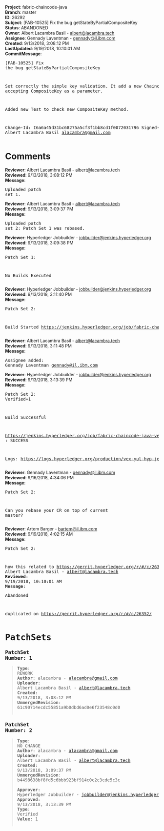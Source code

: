 <strong>Project</strong>: fabric-chaincode-java<br><strong>Branch</strong>: master<br><strong>ID</strong>: 26292<br><strong>Subject</strong>: [FAB-10525] Fix the bug getStateByPartialCompositeKey<br><strong>Status</strong>: ABANDONED<br><strong>Owner</strong>: Albert Lacambra Basil - albert@lacambra.tech<br><strong>Assignee</strong>: Gennady Laventman - gennady@il.ibm.com<br><strong>Created</strong>: 9/13/2018, 3:08:12 PM<br><strong>LastUpdated</strong>: 9/19/2018, 10:10:01 AM<br><strong>CommitMessage</strong>:<br><pre>[FAB-10525] Fix the bug getStateByPartialCompositeKey

Set correctly the simple key validation. It add a new ChaincodeStub
accepting CompositeKey as a parameter.

Added new Test to check new CompositeKey method.

Change-Id: I6a6a45d31bc68275a5cf3f1bb8cd1f0072031796
Signed-off-by: Albert Lacambra Basil <alacambra@gmail.com>
</pre><h1>Comments</h1><strong>Reviewer</strong>: Albert Lacambra Basil - albert@lacambra.tech<br><strong>Reviewed</strong>: 9/13/2018, 3:08:12 PM<br><strong>Message</strong>: <pre>Uploaded patch set 1.</pre><strong>Reviewer</strong>: Albert Lacambra Basil - albert@lacambra.tech<br><strong>Reviewed</strong>: 9/13/2018, 3:09:37 PM<br><strong>Message</strong>: <pre>Uploaded patch set 2: Patch Set 1 was rebased.</pre><strong>Reviewer</strong>: Hyperledger Jobbuilder - jobbuilder@jenkins.hyperledger.org<br><strong>Reviewed</strong>: 9/13/2018, 3:09:38 PM<br><strong>Message</strong>: <pre>Patch Set 1:

No Builds Executed</pre><strong>Reviewer</strong>: Hyperledger Jobbuilder - jobbuilder@jenkins.hyperledger.org<br><strong>Reviewed</strong>: 9/13/2018, 3:11:40 PM<br><strong>Message</strong>: <pre>Patch Set 2:

Build Started https://jenkins.hyperledger.org/job/fabric-chaincode-java-verify-x86_64/193/</pre><strong>Reviewer</strong>: Albert Lacambra Basil - albert@lacambra.tech<br><strong>Reviewed</strong>: 9/13/2018, 3:11:48 PM<br><strong>Message</strong>: <pre>Assignee added: Gennady Laventman <gennady@il.ibm.com></pre><strong>Reviewer</strong>: Hyperledger Jobbuilder - jobbuilder@jenkins.hyperledger.org<br><strong>Reviewed</strong>: 9/13/2018, 3:13:39 PM<br><strong>Message</strong>: <pre>Patch Set 2: Verified+1

Build Successful 

https://jenkins.hyperledger.org/job/fabric-chaincode-java-verify-x86_64/193/ : SUCCESS

Logs: https://logs.hyperledger.org/production/vex-yul-hyp-jenkins-3/fabric-chaincode-java-verify-x86_64/193</pre><strong>Reviewer</strong>: Gennady Laventman - gennady@il.ibm.com<br><strong>Reviewed</strong>: 9/16/2018, 4:34:06 PM<br><strong>Message</strong>: <pre>Patch Set 2:

Can you rebase your CR on top of current master?</pre><strong>Reviewer</strong>: Artem Barger - bartem@il.ibm.com<br><strong>Reviewed</strong>: 9/19/2018, 4:02:15 AM<br><strong>Message</strong>: <pre>Patch Set 2:

how this related to https://gerrit.hyperledger.org/r/#/c/26352/?</pre><strong>Reviewer</strong>: Albert Lacambra Basil - albert@lacambra.tech<br><strong>Reviewed</strong>: 9/19/2018, 10:10:01 AM<br><strong>Message</strong>: <pre>Abandoned

duplicated on https://gerrit.hyperledger.org/r/#/c/26352/</pre><h1>PatchSets</h1><h3>PatchSet Number: 1</h3><blockquote><strong>Type</strong>: REWORK<br><strong>Author</strong>: alacambra - alacambra@gmail.com<br><strong>Uploader</strong>: Albert Lacambra Basil - albert@lacambra.tech<br><strong>Created</strong>: 9/13/2018, 3:08:12 PM<br><strong>UnmergedRevision</strong>: 61c90714ecdc55851a9b0dbd6ad0e6f23548c0d0<br><br></blockquote><h3>PatchSet Number: 2</h3><blockquote><strong>Type</strong>: NO_CHANGE<br><strong>Author</strong>: alacambra - alacambra@gmail.com<br><strong>Uploader</strong>: Albert Lacambra Basil - albert@lacambra.tech<br><strong>Created</strong>: 9/13/2018, 3:09:37 PM<br><strong>UnmergedRevision</strong>: b4498638bf8fd5c6bbb923bf914c0c2c3cde5c3c<br><br><strong>Approver</strong>: Hyperledger Jobbuilder - jobbuilder@jenkins.hyperledger.org<br><strong>Approved</strong>: 9/13/2018, 3:13:39 PM<br><strong>Type</strong>: Verified<br><strong>Value</strong>: 1<br><br></blockquote>